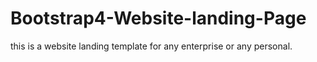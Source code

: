 # Bootstrap4-Website-landing-Page
this is a website landing template for any enterprise or any personal.
